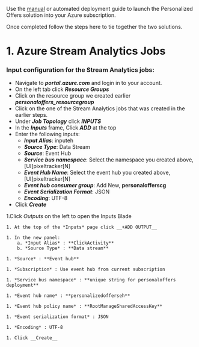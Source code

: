 
Use the [manual](https://github.com/Azure/cortana-intelligence-personalized-offers/tree/master/Manual%20Deployment%20Guide) or automated deployment guide to launch the Personalized Offers solution into your Azure subscription. 

Once completed follow the steps here to tie together the two solutions. 

# 1. Azure Stream Analytics Jobs


### Input configuration for the Stream Analytics jobs:
-	Navigate to ***portal.azure.com*** and login in to your account.
-	On the left tab click ***Resource Groups***
-	Click on the resource group we created earlier ***personaloffers_resourcegroup*** 
-	Click on the one of the Stream Analytics jobs that was created in the earlier steps.
-	Under ***Job Topology*** click ***INPUTS***
-	In the ***Inputs*** frame, Click ***ADD*** at the top
-	Enter the following inputs:
	- ***Input Alias***: inputeh
	- ***Source Type***: Data Stream
	- ***Source***: Event Hub
	- ***Service bus namespace***: Select the namespace you created above, [UI]pixeltracker[N]
	- ***Event Hub Name***: Select the event hub you created above, [UI]pixeltracker[N]
	- ***Event hub consumer group***: Add New, **personalofferscg**
	- ***Event Serialization Format***: JSON
	- ***Encoding***: UTF-8
- Click ***Create***

1.Click *Outputs* on the left to open the Inputs Blade  

	1. At the top of the *Inputs* page click __+ADD OUTPUT__

	1. In the new panel:
		a. *Input Alias* : **ClickActivity**
		b. *Source Type* : **Data stream**

	1. *Source* : **Event hub**

	1. *Subscription* : Use event hub from current subscription

	1. *Service bus namespace* : **unique string for personaloffers deployment**

	1. *Event hub name* : **personalizedofferseh**

	1. *Event hub policy name* : **RootManageSharedAccessKey**

	1. *Event serialization format* : JSON

	1. *Encoding* : UTF-8

	1. Click __Create__

